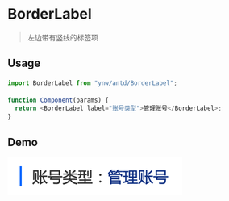 # BorderLabel

> 左边带有竖线的标签项

## Usage

```js
import BorderLabel from "ynw/antd/BorderLabel";

function Component(params) {
  return <BorderLabel label="账号类型">管理账号</BorderLabel>;
}
```

## Demo

![](../_images/20210724165018.png)
